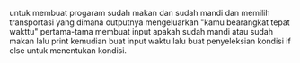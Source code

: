 untuk membuat progaram sudah makan dan sudah mandi dan memilih transportasi yang dimana outputnya mengeluarkan "kamu bearangkat tepat wakttu"
pertama-tama membuat input apakah sudah mandi atau sudah makan
lalu print
kemudian  buat input waktu
lalu buat penyeleksian kondisi if else untuk menentukan kondisi.
